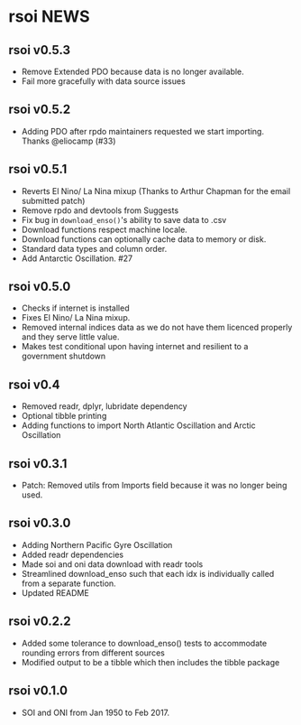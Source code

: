 # rsoi NEWS

## rsoi v0.5.3
* Remove Extended PDO because data is no longer available. 
* Fail more gracefully with data source issues

## rsoi v0.5.2
* Adding PDO after rpdo maintainers requested we start importing. Thanks @eliocamp (#33)

## rsoi v0.5.1
* Reverts El Nino/ La Nina mixup (Thanks to Arthur Chapman for the email submitted patch)
* Remove rpdo and devtools from Suggests
* Fix bug in `download_enso()`'s ability to save data to .csv
* Download functions respect machine locale. 
* Download functions can optionally cache data to memory or disk. 
* Standard data types and column order.
* Add Antarctic Oscillation. #27

## rsoi v0.5.0
* Checks if internet is installed
* Fixes El Nino/ La Nina mixup. 
* Removed internal indices data as we do not have them licenced properly and they serve little value.
* Makes test conditional upon having internet and resilient to a government shutdown


## rsoi v0.4
* Removed readr, dplyr, lubridate dependency
* Optional tibble printing
* Adding functions to import North Atlantic Oscillation and Arctic Oscillation


## rsoi v0.3.1
* Patch: Removed utils from Imports field because it was no longer being used.


## rsoi v0.3.0
* Adding Northern Pacific Gyre Oscillation
* Added readr dependencies
* Made soi and oni data download with readr tools
* Streamlined download_enso such that each idx is individually called from a separate function.
* Updated README

## rsoi v0.2.2

* Added some tolerance to download_enso() tests to accommodate rounding errors from different sources
* Modified output to be a tibble which then includes the tibble package

## rsoi v0.1.0

* SOI and ONI from Jan 1950 to Feb 2017.


